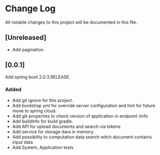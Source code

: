 # Change Log
All notable changes to this project will be documented in this file.

## [Unreleased]
- Add pagination. 

## [0.0.1]
Add spring boot 2.0.3.RELEASE.    
### Added 
- Add git ignore for this project. 
- Add bootstrap yml for override server configuration and hint for future move to spring cloud. 
- Add git-properties to check version of application in endpoint /info
- Add buildInfo for build gradle.
- Add API for upload documents and search via tokens
- Add service for storage dara in memory
- Add possibility to computation data search witch document contains input data
- Add System, Application tests